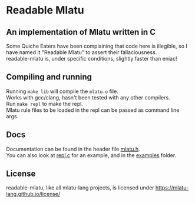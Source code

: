 # Readable Mlatu 
## An implementation of Mlatu written in C
Some Quiche Eaters have been complaining that code here is illegible, so I have named it "Readable Mlatu" to assert their fallaciousness.  
readable-mlatu is, under specific conditions, slightly faster than eniac!

## Compiling and running
Running `make lib` will compile the `mlatu.o` file.  
Works with gcc/clang, hasn't been tested with any other compilers.  
Run `make repl` to make the repl.  
Mlatu rule files to be loaded in the repl can be passed as command line args.  

## Docs
Documentation can be found in the header file [mlatu.h](mlatu.h).  
You can also look at [repl.c](repl-src/repl.c) for an example, and in the [examples](examples/) folder.  

## License
readable-mlatu, like all mlatu-lang projects, is licensed under https://mlatu-lang.github.io/license/
